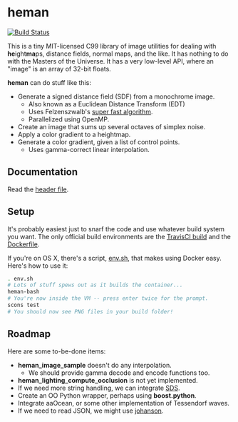 
# heman

[![Build Status](https://travis-ci.org/prideout/heman.svg?branch=master)](https://travis-ci.org/prideout/heman)

This is a tiny MIT-licensed C99 library of image utilities for dealing with **he**ight**ma**ps, distance fields, normal maps, and the like.  It has nothing to do with the Masters of the Universe.  It has a very low-level API, where an "image" is an array of 32-bit floats.

**heman** can do stuff like this:
- Generate a signed distance field (SDF) from a monochrome image.
    * Also known as a Euclidean Distance Transform (EDT)
    * Uses Felzenszwalb's [super fast algorithm](http://cs.brown.edu/~pff/dt/index.html).
    * Parallelized using OpenMP.
- Create an image that sums up several octaves of simplex noise.
- Apply a color gradient to a heightmap.
- Generate a color gradient, given a list of control points.
    * Uses gamma-correct linear interpolation.

## Documentation

Read the [header file](https://github.com/prideout/heman/blob/master/include/heman.h).

## Setup

It's probably easiest just to snarf the code and use whatever build system you want.  The only official build environments are the [TravisCI build](https://travis-ci.org/prideout/islandman) and the [Dockerfile](https://github.com/prideout/heman/blob/master/Dockerfile).

If you're on OS X, there's a script, [env.sh](https://github.com/prideout/heman/blob/master/env.sh), that makes using Docker easy.  Here's how to use it:

```bash
. env.sh
# Lots of stuff spews out as it builds the container...
heman-bash
# You're now inside the VM -- press enter twice for the prompt.
scons test
# You should now see PNG files in your build folder!
```

## Roadmap

Here are some to-be-done items:
- **heman_image_sample** doesn't do any interpolation.
    - We should provide gamma decode and encode functions too.
- **heman_lighting_compute_occlusion** is not yet implemented.
- If we need more string handling, we can integrate [SDS](https://github.com/antirez/sds).
- Create an OO Python wrapper, perhaps using **boost.python**.
- Integrate aaOcean, or some other implementation of Tessendorf waves.
- If we need to read JSON, we might use [johanson](https://github.com/mitsuhiko/johanson).